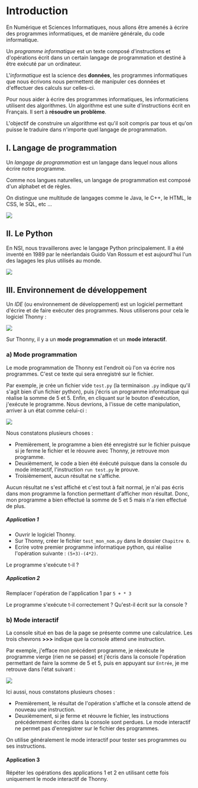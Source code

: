 # Introduction

En Numérique et Sciences Informatiques, nous allons être amenés à écrire des programmes informatiques, et de manière générale, du code informatique.

Un *programme informatique* est un texte composé d'instructions et d'opérations écrit dans un certain langage de programmation et destiné à être exécuté par un ordinateur.

L'*informatique* est la science des **données**, les programmes informatiques que nous écrivons nous permettent de manipuler ces données et d'effectuer des calculs sur celles-ci.

Pour nous aider à écrire des programmes informatiques, les informaticiens utilisent des algorithmes. Un algorithme est une suite d'instructions écrit en Français. Il sert à **résoudre un problème**.

L'objectif de construire un algorithme est qu'il soit compris par tous et qu'on puisse le traduire dans n'importe quel langage de programmation.

## I. Langage de programmation

Un *langage de programmation* est un langage dans lequel nous allons écrire notre programme.

Comme nos langues naturelles, un langage de programmation est composé d'un alphabet et de règles.

On distingue une multitude de langages comme le Java, le C++, le HTML, le CSS, le SQL, etc ...

![](./img/langages.png)

## II. Le Python

En NSI, nous travaillerons avec le langage Python principalement. Il a été inventé en 1989 par le néerlandais Guido Van Rossum et est aujourd'hui l'un des lagages les plus utilisés au monde.

![](./img/python_logo.png)

## III. Environnement de développement

Un *IDE* (ou environnement de développement) est un logiciel permettant d'écrire et de faire exécuter des programmes. Nous utiliserons pour cela le logiciel Thonny :

![](./img/presentation_thonny.png)

Sur Thonny, il y a un **mode programmation** et un **mode interactif**.

### a) Mode programmation

Le mode programmation de Thonny est l'endroit où l'on va écrire nos programmes. C'est ce texte qui sera enregistré sur le fichier.

Par exemple, je crée un fichier vide `test.py` (la terminaison `.py` indique qu'il s'agit bien d'un fichier python), puis j'écris un programme informatique qui réalise la somme de 5 et 5. Enfin, en cliquant sur le bouton d'exécution, j'exécute le programme. Nous devrions, à l'issue de cette manipulation, arriver à un état comme celui-ci :

![](./img/mode_programmation.png)

Nous constatons plusieurs choses :

- Premièrement, le programme a bien été enregistré sur le fichier puisque si je ferme le fichier et le réouvre avec Thonny, je retrouve mon programme.
- Deuxièmement, le code a bien été éxécuté puisque dans la console du mode interactif, l'instruction `run test.py` le prouve.
- Troisièmement, aucun résultat ne s'affiche.

Aucun résultat ne s'est affiché et c'est tout à fait normal, je n'ai pas écris dans mon programme la fonction permettant d'afficher mon résultat. Donc, mon programme a bien effectué la somme de 5 et 5 mais n'a rien effectué de plus.

##### Application 1

- Ouvrir le logiciel Thonny.
- Sur Thonny, créer le fichier `test_mon_nom.py` dans le dossier `Chapitre 0`.
- Ecrire votre premier programme informatique python, qui réalise l'opération suivante : `(5+3)-(4*2)`.

Le programme s'exécute t-il ?

##### Application 2

Remplacer l'opération de l'application 1 par `5 + * 3`

Le programme s'exécute t-il correctement ? 
Qu'est-il écrit sur la console ?

### b) Mode interactif

La console situé en bas de la page se présente comme une calculatrice. Les trois chevrons **>>>** indique que la console attend une instruction.

Par exemple, j'efface mon précédent programme, je réexécute le programme vierge (rien ne se passe) et j'écris dans la console l'opération permettant de faire la somme de 5 et 5, puis en appuyant sur `Entrée`, je me retrouve dans l'état suivant :

![](./img/mode_interactif.png)

Ici aussi, nous constatons plusieurs choses :

- Premièrement, le résultat de l'opération s'affiche et la console attend de nouveau une instruction.
- Deuxièmement, si je ferme et réouvre le fichier, les instructions précédemment écrites dans la console sont perdues. Le mode interactif ne permet pas d'enregistrer sur le fichier des programmes.

On utilise généralement le mode interactif pour tester ses programmes ou ses instructions.

#### Application 3

Répéter les opérations des applications 1 et 2 en utilisant cette fois uniquement le mode interactif de Thonny.


